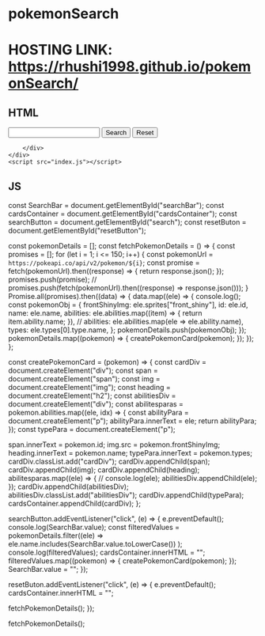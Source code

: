# pokemonSearch
# HOSTING LINK: https://rhushi1998.github.io/pokemonSearch/

## HTML
<div class="mainContainer">
        <form>
            <input type="text" id="searchBar">
            <button id="search">Search</button>
            <button id="resetButton">Reset</button>
        </form>
        <div class="cardsContainer" id="cardsContainer">
           
        </div>
    </div>
    <script src="index.js"></script>
</body>

## JS

const SearchBar = document.getElementById("searchBar");
const cardsContainer = document.getElementById("cardsContainer");
const searchButton = document.getElementById("search");
const resetButon = document.getElementById("resetButton");

const pokemonDetails = [];
const fetchPokemonDetails = () => {
  const promises = [];
  for (let i = 1; i <= 150; i++) {
    const pokemonUrl = `https://pokeapi.co/api/v2/pokemon/${i}`;
    const promise = fetch(pokemonUrl).then((response) => {
      return response.json();
    });
    promises.push(promise);
    // promises.push(fetch(pokemonUrl).then((response) => response.json()));
  }
  Promise.all(promises).then((data) => {
    data.map((ele) => {
      console.log();
      const pokemonObj = {
        frontShinyImg: ele.sprites["front_shiny"],
        id: ele.id,
        name: ele.name,
        abilities: ele.abilities.map((item) => {
          return item.ability.name;
        }),
        // abilities: ele.abilities.map(ele => ele.ability.name),
        types: ele.types[0].type.name,
      };
      pokemonDetails.push(pokemonObj);
    });
    pokemonDetails.map((pokemon) => {
      createPokemonCard(pokemon);
    });
  });
};

const createPokemonCard = (pokemon) => {
  const cardDiv = document.createElement("div");
  const span = document.createElement("span");
  const img = document.createElement("img");
  const heading = document.createElement("h2");
  const abilitiesDiv = document.createElement("div");
  const abilitesparas = pokemon.abilities.map((ele, idx) => {
    const abilityPara = document.createElement("p");
    abilityPara.innerText = ele;
    return abilityPara;
  });
  const typePara = document.createElement("p");

  span.innerText = pokemon.id;
  img.src = pokemon.frontShinyImg;
  heading.innerText = pokemon.name;
  typePara.innerText = pokemon.types;
  cardDiv.classList.add("cardDiv");
  cardDiv.appendChild(span);
  cardDiv.appendChild(img);
  cardDiv.appendChild(heading);
  abilitesparas.map((ele) => {
    // console.log(ele);
    abilitiesDiv.appendChild(ele);
  });
  cardDiv.appendChild(abilitiesDiv);
  abilitiesDiv.classList.add("abilitiesDiv");
  cardDiv.appendChild(typePara);
  cardsContainer.appendChild(cardDiv);
};

searchButton.addEventListener("click", (e) => {
  e.preventDefault();
  console.log(SearchBar.value);
  const filteredValues = pokemonDetails.filter((ele) =>
    ele.name.includes(SearchBar.value.toLowerCase())
  );
  console.log(filteredValues);
  cardsContainer.innerHTML = "";
  filteredValues.map((pokemon) => {
    createPokemonCard(pokemon);
  });
  SearchBar.value = "";
});

resetButon.addEventListener("click", (e) => {
  e.preventDefault();
  cardsContainer.innerHTML = "";

  fetchPokemonDetails();
});

fetchPokemonDetails();
